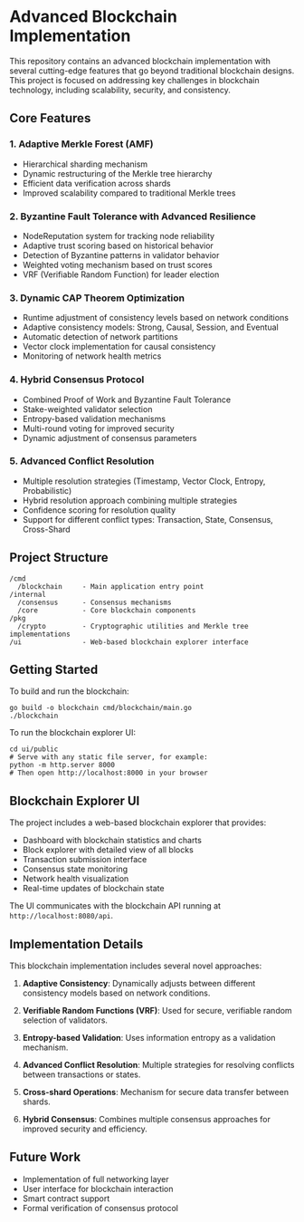 # Advanced Blockchain Implementation

This repository contains an advanced blockchain implementation with several cutting-edge features that go beyond traditional blockchain designs. This project is focused on addressing key challenges in blockchain technology, including scalability, security, and consistency.

## Core Features

### 1. Adaptive Merkle Forest (AMF)
- Hierarchical sharding mechanism
- Dynamic restructuring of the Merkle tree hierarchy
- Efficient data verification across shards
- Improved scalability compared to traditional Merkle trees

### 2. Byzantine Fault Tolerance with Advanced Resilience
- NodeReputation system for tracking node reliability
- Adaptive trust scoring based on historical behavior
- Detection of Byzantine patterns in validator behavior
- Weighted voting mechanism based on trust scores
- VRF (Verifiable Random Function) for leader election

### 3. Dynamic CAP Theorem Optimization
- Runtime adjustment of consistency levels based on network conditions
- Adaptive consistency models: Strong, Causal, Session, and Eventual
- Automatic detection of network partitions
- Vector clock implementation for causal consistency
- Monitoring of network health metrics

### 4. Hybrid Consensus Protocol
- Combined Proof of Work and Byzantine Fault Tolerance
- Stake-weighted validator selection
- Entropy-based validation mechanisms
- Multi-round voting for improved security
- Dynamic adjustment of consensus parameters

### 5. Advanced Conflict Resolution
- Multiple resolution strategies (Timestamp, Vector Clock, Entropy, Probabilistic)
- Hybrid resolution approach combining multiple strategies
- Confidence scoring for resolution quality
- Support for different conflict types: Transaction, State, Consensus, Cross-Shard

## Project Structure

```
/cmd
  /blockchain     - Main application entry point
/internal
  /consensus      - Consensus mechanisms
  /core           - Core blockchain components
/pkg
  /crypto         - Cryptographic utilities and Merkle tree implementations
/ui               - Web-based blockchain explorer interface
```

## Getting Started

To build and run the blockchain:

```
go build -o blockchain cmd/blockchain/main.go
./blockchain
```

To run the blockchain explorer UI:

```
cd ui/public
# Serve with any static file server, for example:
python -m http.server 8000
# Then open http://localhost:8000 in your browser
```

## Blockchain Explorer UI

The project includes a web-based blockchain explorer that provides:

- Dashboard with blockchain statistics and charts
- Block explorer with detailed view of all blocks
- Transaction submission interface
- Consensus state monitoring
- Network health visualization
- Real-time updates of blockchain state

The UI communicates with the blockchain API running at `http://localhost:8080/api`.

## Implementation Details

This blockchain implementation includes several novel approaches:

1. **Adaptive Consistency**: Dynamically adjusts between different consistency models based on network conditions.

2. **Verifiable Random Functions (VRF)**: Used for secure, verifiable random selection of validators.

3. **Entropy-based Validation**: Uses information entropy as a validation mechanism.

4. **Advanced Conflict Resolution**: Multiple strategies for resolving conflicts between transactions or states.

5. **Cross-shard Operations**: Mechanism for secure data transfer between shards.

6. **Hybrid Consensus**: Combines multiple consensus approaches for improved security and efficiency.

## Future Work

- Implementation of full networking layer
- User interface for blockchain interaction
- Smart contract support
- Formal verification of consensus protocol